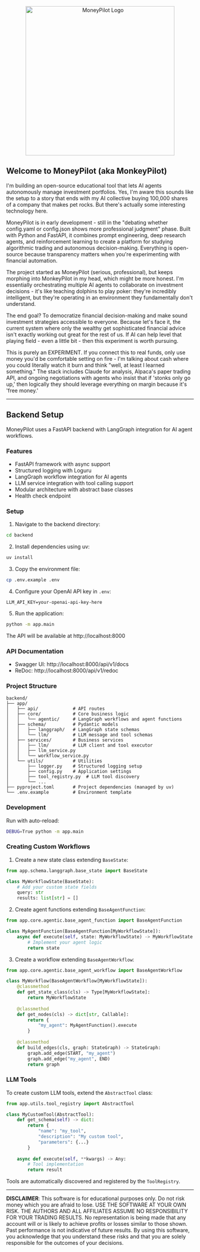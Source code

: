 <div align="center">
  <img src="media/monkeypilot.png" alt="MoneyPilot Logo" width="400">
</div>

## Welcome to MoneyPilot (aka MonkeyPilot)

I'm building an open-source educational tool that lets AI agents autonomously manage investment portfolios. Yes, I'm aware this sounds like the setup to a story that ends with my AI collective buying 100,000 shares of a company that makes pet rocks. But there's actually some interesting technology here.

MoneyPilot is in early development - still in the "debating whether config.yaml or config.json shows more professional judgment" phase. Built with Python and FastAPI, it combines prompt engineering, deep research agents, and reinforcement learning to create a platform for studying algorithmic trading and autonomous decision-making. Everything is open-source because transparency matters when you're experimenting with financial automation.

The project started as MoneyPilot (serious, professional), but keeps morphing into MonkeyPilot in my head, which might be more honest. I'm essentially orchestrating multiple AI agents to collaborate on investment decisions - it's like teaching dolphins to play poker: they're incredibly intelligent, but they're operating in an environment they fundamentally don't understand.

The end goal? To democratize financial decision-making and make sound investment strategies accessible to everyone. Because let's face it, the current system where only the wealthy get sophisticated financial advice isn't exactly working out great for the rest of us. If AI can help level that playing field - even a little bit - then this experiment is worth pursuing.

This is purely an EXPERIMENT. If you connect this to real funds, only use money you'd be comfortable setting on fire - I'm talking about cash where you could literally watch it burn and think "well, at least I learned something." The stack includes Claude for analysis, Alpaca's paper trading API, and ongoing negotiations with agents who insist that if 'stonks only go up,' then logically they should leverage everything on margin because it's 'free money.'

---

## Backend Setup

MoneyPilot uses a FastAPI backend with LangGraph integration for AI agent workflows.

### Features

- FastAPI framework with async support
- Structured logging with Loguru
- LangGraph workflow integration for AI agents
- LLM service integration with tool calling support
- Modular architecture with abstract base classes
- Health check endpoint

### Setup

1. Navigate to the backend directory:
```bash
cd backend
```

2. Install dependencies using uv:
```bash
uv install
```

3. Copy the environment file:
```bash
cp .env.example .env
```

4. Configure your OpenAI API key in `.env`:
```
LLM_API_KEY=your-openai-api-key-here
```

5. Run the application:
```bash
python -m app.main
```

The API will be available at http://localhost:8000

### API Documentation

- Swagger UI: http://localhost:8000/api/v1/docs
- ReDoc: http://localhost:8000/api/v1/redoc

### Project Structure

```
backend/
├── app/
│   ├── api/             # API routes
│   ├── core/            # Core business logic
│   │   └── agentic/     # LangGraph workflows and agent functions
│   ├── schema/          # Pydantic models
│   │   ├── langgraph/   # LangGraph state schemas
│   │   └── llm/         # LLM message and tool schemas
│   ├── services/        # Business services
│   │   ├── llm/         # LLM client and tool executor
│   │   ├── llm_service.py
│   │   └── workflow_service.py
│   └── utils/           # Utilities
│       ├── logger.py    # Structured logging setup
│       ├── config.py    # Application settings
│       ├── tool_registry.py  # LLM tool discovery
│       └── ...
├── pyproject.toml       # Project dependencies (managed by uv)
└── .env.example         # Environment template
```

### Development

Run with auto-reload:
```bash
DEBUG=True python -m app.main
```

### Creating Custom Workflows

1. Create a new state class extending `BaseState`:
```python
from app.schema.langgraph.base_state import BaseState

class MyWorkflowState(BaseState):
    # Add your custom state fields
    query: str
    results: list[str] = []
```

2. Create agent functions extending `BaseAgentFunction`:
```python
from app.core.agentic.base_agent_function import BaseAgentFunction

class MyAgentFunction(BaseAgentFunction[MyWorkflowState]):
    async def execute(self, state: MyWorkflowState) -> MyWorkflowState:
        # Implement your agent logic
        return state
```

3. Create a workflow extending `BaseAgentWorkflow`:
```python
from app.core.agentic.base_agent_workflow import BaseAgentWorkflow

class MyWorkflow(BaseAgentWorkflow[MyWorkflowState]):
    @classmethod
    def get_state_class(cls) -> Type[MyWorkflowState]:
        return MyWorkflowState
    
    @classmethod
    def get_nodes(cls) -> dict[str, Callable]:
        return {
            "my_agent": MyAgentFunction().execute
        }
    
    @classmethod
    def build_edges(cls, graph: StateGraph) -> StateGraph:
        graph.add_edge(START, "my_agent")
        graph.add_edge("my_agent", END)
        return graph
```

### LLM Tools

To create custom LLM tools, extend the `AbstractTool` class:

```python
from app.utils.tool_registry import AbstractTool

class MyCustomTool(AbstractTool):
    def get_schema(self) -> dict:
        return {
            "name": "my_tool",
            "description": "My custom tool",
            "parameters": {...}
        }
    
    async def execute(self, **kwargs) -> Any:
        # Tool implementation
        return result
```

Tools are automatically discovered and registered by the `ToolRegistry`.

---

**DISCLAIMER**: This software is for educational purposes only. Do not risk money which you are afraid to lose. USE THE SOFTWARE AT YOUR OWN RISK. THE AUTHORS AND ALL AFFILIATES ASSUME NO RESPONSIBILITY FOR YOUR TRADING RESULTS. No representation is being made that any account will or is likely to achieve profits or losses similar to those shown. Past performance is not indicative of future results. By using this software, you acknowledge that you understand these risks and that you are solely responsible for the outcomes of your decisions.